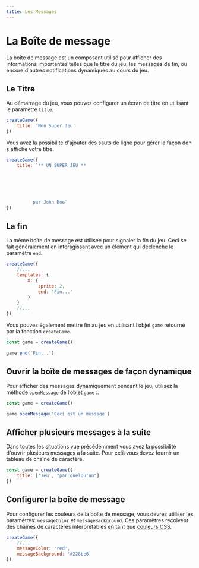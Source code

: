 ```yaml
---
title: Les Messages
---
```


# La Boîte de message

La boîte de message est un composant utilisé pour afficher des informations importantes telles que le titre du jeu, les messages de fin, ou encore d'autres notifications dynamiques au cours du jeu.

## Le Titre

Au démarrage du jeu, vous pouvez configurer un écran de titre en utilisant le paramètre `title`.

```js
createGame({
	title: 'Mon Super Jeu'
})
```

Vous avez la possibilité d'ajouter des sauts de ligne pour gérer la façon don s'affiche votre titre.

```js
createGame({
	title: `** UN SUPER JEU **






          par John Doe`
})
```

## La fin

La même boîte de message est utilisée pour signaler la fin du jeu. Ceci se fait généralement en interagissant avec un élément qui déclenche le paramètre `end`.

```js
createGame({
	//...
	templates: {
		X: {
			sprite: 2,
			end: 'Fin...'
		}
	}
	//...
})
```

Vous pouvez également mettre fin au jeu en utilisant l’objet `game` retourné par la fonction `createGame`.

```js
const game = createGame()

game.end('Fin...')
```

## Ouvrir la boîte de messages de façon dynamique

Pour afficher des messages dynamiquement pendant le jeu, utilisez la méthode `openMessage` de l’objet `game` :.

```js
const game = createGame()

game.openMessage('Ceci est un message')
```

## Afficher plusieurs messages à la suite

Dans toutes les situations vue précédemment vous avez la possibilité d'ouvrir plusieurs messages à la suite. Pour celà vous devez fournir un tableau de chaîne de caractère.

```js
const game = createGame({
	title: ['Jeu', "par quelqu'un"]
})
```

## Configurer la boîte de message

Pour configurer les couleurs de la boîte de message, vous devrez utiliser les paramètres: `messageColor` et `messageBackground`. Ces paramètres reçoivent des chaînes de caractères interprétables en tant que [couleurs CSS](https://developer.mozilla.org/fr/docs/Web/CSS/color_value).

```js
createGame({
	//...
	messageColor: 'red',
	messageBackground: '#228be6'
})
```
